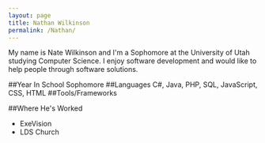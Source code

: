 ```yaml
---
layout: page
title: Nathan Wilkinson
permalink: /Nathan/
---
```


My name is Nate Wilkinson and I'm a Sophomore at the University of Utah studying Computer Science. I enjoy software development and would like to help people through software solutions.

##Year In School
Sophomore
##Languages
C#, Java, PHP, SQL, JavaScript, CSS, HTML
##Tools/Frameworks

##Where He's Worked
- ExeVision
- LDS Church
